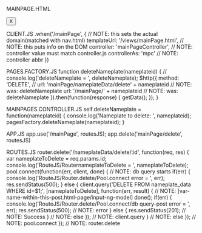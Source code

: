 MAINPAGE.HTML
<td><button ng-click="mpc.deleteNameplate(nameplate.id)" class="btn btn-danger">X</button></td>

CLIENT.JS
.when('/mainPage', { // NOTE: this sets the actual domain(matched with nav.html)
  templateUrl: '/views/mainPage.html', // NOTE: this puts info on the DOM
  controller: 'mainPageController', // NOTE: controller value must match controller.js
  controllerAs: 'mpc' // NOTE: controller abbr
})

PAGES.FACTORY.JS
function deleteNameplate(nameplateid) {
  // console.log('deleteNameplate = ', deleteNameplate);
  $http({
    method: 'DELETE',
    // url: 'mainPage/nameplateData/delete' + nameplateid // NOTE: was: deleteNameplate
    url: '/mainPage/' + nameplateid // NOTE: was: deleteNameplate
  }).then(function(response) {
    getData();
  });
}

MAINPAGES.CONTROLLER.JS
self.deleteNameplate = function(nameplateid) {
console.log('Nameplate to delete: ', nameplateid);
  pagesFactory.deleteNameplate(nameplateid);
}

APP.JS
app.use('/mainPage', routesJS);
app.delete('mainPage/delete', routesJS)


ROUTES.JS
router.delete('/nameplateData/delete/:id', function(req, res) {
  var nameplateToDelete = req.params.id;
  console.log('RouteJS/RouternameplateToDelete = ', nameplateToDelete);
  pool.connect(function(err, client, done) { // NOTE: db query starts
    if(err) {
      console.log('RouteJS/Router.delete/Pool.connect error = ', err);
      res.sendStatus(500);
    } else {
      client.query('DELETE FROM nameplate_data WHERE id=$1;',
      [nameplateToDelete], function(err, result) { // NOTE: [var-name-within-this-post.html-page/input-ng-model]
        done();
        if(err) {
          console.log('RouteJS/Router.delete/Pool.connect/db query-post error = ', err);
          res.sendStatus(500); // NOTE: error
        } else {
          res.sendStatus(201); // NOTE: Success
        } // NOTE: else
      }); // NOTE: client.query
    } // NOTE: else
  }); // NOTE: pool.connect
}); // NOTE: router.delete
